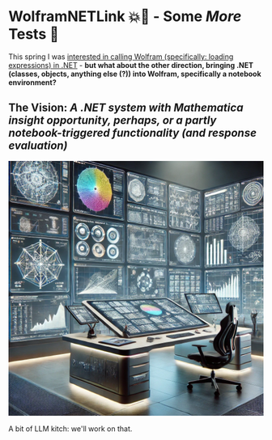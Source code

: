 # WolframNETLink 💥🔗 - Some _More_ Tests 🥼

This spring I was [interested in calling Wolfram (specifically: loading expressions) in .NET](https://github.com/heseltime/SWK5-W-WolframNETLink) - **but what about the other direction, bringing .NET (classes, objects, anything else (?)) into Wolfram, specifically a notebook environment?**

## The Vision: _A .NET system with Mathematica insight opportunity, perhaps, or a partly notebook-triggered functionality (and response evaluation)_

![Mood Image of a virtual notebook office setup, think The Architect from The Matrix.](/dalle-kitch.webp)

A bit of LLM kitch: we'll work on that.